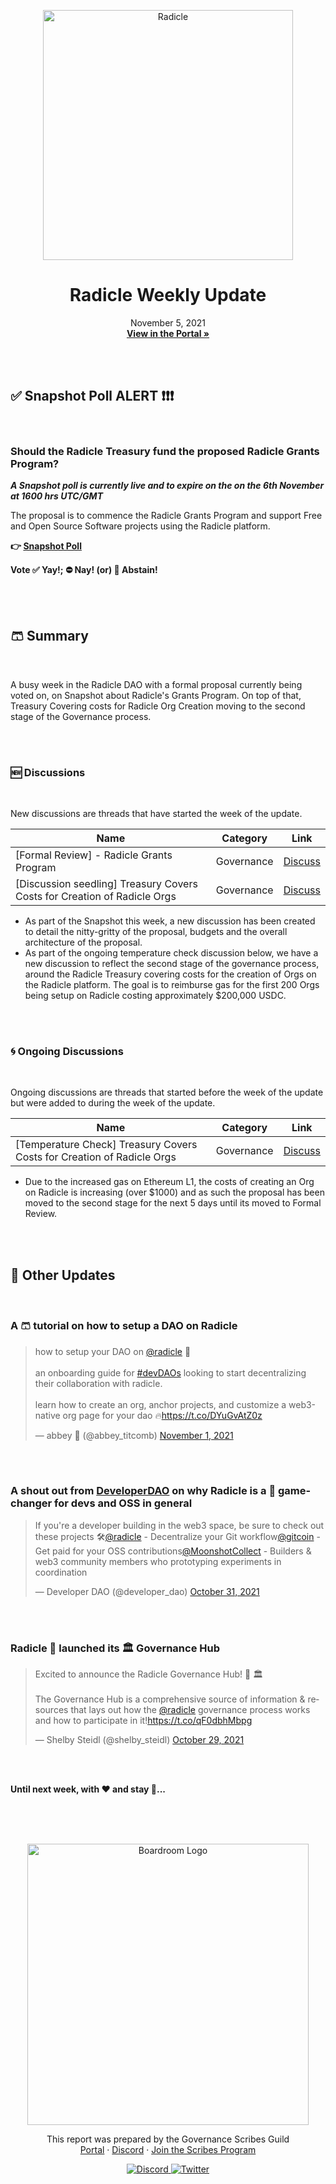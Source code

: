 <p align="center">
  <a href="http://app.boardroom.info/radicle">
    <img src="https://worker.snapshot.org/mirror?img=https%3A%2F%2Fraw.githubusercontent.com%2Fsnapshot-labs%2Fsnapshot-spaces%2Fmaster%2Fspaces%2Fgov.radicle.eth%2Fspace.png" alt="Radicle" width="400" />
  </a>
  <h1 align="center">Radicle Weekly Update</h1>
  <p align="center">
    November 5, 2021
  <br />
  <a href="http://app.boardroom.info/radicle"><strong>View in the Portal »</strong></a>
  <br />
  </p>
</p>


<br />
<br />

## ✅ Snapshot Poll ALERT ❗❗❗ 

<br />

### Should the Radicle Treasury fund the proposed Radicle Grants Program?

___A Snapshot poll is currently live and to expire on the on the 6th November at 1600 hrs
UTC/GMT___

The proposal is to commence the Radicle Grants Program and support Free and Open Source Software projects using the Radicle platform.

**👉 [Snapshot Poll](https://snapshot.org/#/gov.radicle.eth/proposal/0x4c289dd7619570a08dffcbb987b66d29dbbb747cf5c478ebc773f0304f15f773)**

**Vote ✅ Yay!; ⛔ Nay! (or) 🤞 Abstain!**

<br />
<br />

## 🩳 Summary

<br />

A busy week in the Radicle DAO with a formal proposal currently being voted on, on Snapshot about Radicle's Grants Program. On top of that, Treasury Covering costs for Radicle Org Creation moving to the second stage of the Governance process.

<br />
<br />

### 🆕 Discussions

<br />

New discussions are threads that have started the week of the update.

| Name          | Category      | Link   |
| ------------- |:-------------:| :-----:|
| [Formal Review] - Radicle Grants Program | Governance | [Discuss](https://radicle.community/t/formal-review-radicle-grants-program/2548)
| [Discussion seedling] Treasury Covers Costs for Creation of Radicle Orgs | Governance | [Discuss](https://radicle.community/t/discussion-treasury-covers-costs-for-creation-of-radicle-orgs/2551)

- As part of the Snapshot this week, a new discussion has been created to detail the nitty-gritty of the proposal, budgets and the overall architecture of the proposal.
- As part of the ongoing temperature check discussion below, we have a new discussion to reflect the second stage of the governance process, around the Radicle Treasury covering costs for the creation of Orgs on the Radicle platform. The goal is to reimburse gas for the first 200 Orgs being setup on Radicle costing approximately $200,000 USDC.


<br />
<br />

### 🌀 Ongoing Discussions

<br />

Ongoing discussions are threads that started before the week of the update but were added to during the week of the update.

| Name          | Category      | Link   |
| ------------- |:-------------:| :-----:|
| [Temperature Check] Treasury Covers Costs for Creation of Radicle Orgs | Governance | [Discuss](https://radicle.community/t/temperature-check-treasury-covers-costs-for-creation-of-radicle-orgs/2515/15)

- Due to the increased gas on Ethereum L1, the costs of creating an Org on Radicle is increasing (over $1000) and as such the proposal has been moved to the second stage for the next 5 days until its moved to Formal Review.

<br />
<br />

## 📢 Other Updates 

<br />

### **A 🩳 tutorial on how to setup a DAO on Radicle**

<blockquote class="twitter-tweet"><p lang="en" dir="ltr">how to setup your DAO on <a href="https://twitter.com/radicle?ref_src=twsrc%5Etfw">@radicle</a> 🌱<br><br>an onboarding guide for <a href="https://twitter.com/hashtag/devDAOs?src=hash&amp;ref_src=twsrc%5Etfw">#devDAOs</a> looking to start decentralizing their collaboration with radicle.<br><br>learn how to create an org, anchor projects, and customize a web3-native org page for your dao 🔥<a href="https://t.co/DYuGvAtZ0z">https://t.co/DYuGvAtZ0z</a></p>&mdash; abbey 🌱 (@abbey_titcomb) <a href="https://twitter.com/abbey_titcomb/status/1455210338757103625?ref_src=twsrc%5Etfw">November 1, 2021</a></blockquote> <script async src="https://platform.twitter.com/widgets.js" charset="utf-8"></script>


<br />
<br />

### **A shout out from [DeveloperDAO](https://twitter.com/developer_dao) on why Radicle is a 🥇 game-changer for devs and OSS in general**

<blockquote class="twitter-tweet"><p lang="en" dir="ltr">If you&#39;re a developer building in the web3 space, be sure to check out these projects 🛠<a href="https://twitter.com/radicle?ref_src=twsrc%5Etfw">@radicle</a> - Decentralize your Git workflow<a href="https://twitter.com/gitcoin?ref_src=twsrc%5Etfw">@gitcoin</a> - Get paid for your OSS contributions<a href="https://twitter.com/MoonshotCollect?ref_src=twsrc%5Etfw">@MoonshotCollect</a> - Builders &amp; web3 community members who prototyping experiments in coordination</p>&mdash; Developer DAO (@developer_dao) <a href="https://twitter.com/developer_dao/status/1454822051869507590?ref_src=twsrc%5Etfw">October 31, 2021</a></blockquote> <script async src="https://platform.twitter.com/widgets.js" charset="utf-8"></script>

<br />
<br />

### **Radicle 🌱 launched its 🏛️ Governance Hub**

<blockquote class="twitter-tweet"><p lang="en" dir="ltr">Excited to announce the Radicle Governance Hub! 🌱 🏛️ <br><br>The Governance Hub is a comprehensive source of information &amp; resources that lays out how the <a href="https://twitter.com/radicle?ref_src=twsrc%5Etfw">@radicle</a> governance process works and how to participate in it!<a href="https://t.co/qF0dbhMbpg">https://t.co/qF0dbhMbpg</a></p>&mdash; Shelby Steidl (@shelby_steidl) <a href="https://twitter.com/shelby_steidl/status/1454116128519753733?ref_src=twsrc%5Etfw">October 29, 2021</a></blockquote> <script async src="https://platform.twitter.com/widgets.js" charset="utf-8"></script>


<br />
<br />

**Until next week, with ❤️ and stay 🦺...**

<br />
<br />
<br />


<p align="center">
  <a href="http://app.boardroom.info/">
    <img src="https://i.ibb.co/PFcchnQ/boardroom.png" alt="Boardroom Logo" width="450" />
  </a>
</p>

<p align="center">
	This report was prepared by the Governance Scribes Guild
  <br />
  <a href="http://boardroom.info/">Portal</a>
  ·
  <a href="https://discord.com/invite/tgrTFg9">Discord</a>
  ·
  <a href="https://boardroom.mirror.xyz/JHrN8nVy_J4C7Xzj37zoyPANg0ZnNszhWy9YOZHC0lM">Join the Scribes Program</a>
</p>

<p align="center">
  <a href="https://discord.gg/CEZ8WfuK8s">
    <img src="https://img.shields.io/badge/Discord-Join-7289da?style=for-the-badge&logo=discord&logoColor=white" alt="Discord" />
  </a>
  <a href="https://twitter.com/boardroom_info">
    <img src="https://img.shields.io/badge/Twitter-Follow-1da1f2?style=for-the-badge&logo=twitter&logoColor=white" alt="Twitter" />
  </a>
</p>
